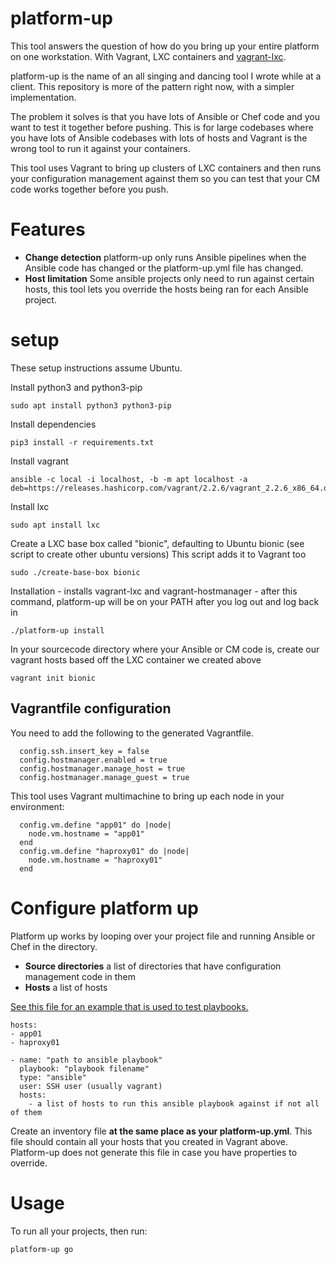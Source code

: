 # platform-up

This tool answers the question of how do you bring up your entire platform on one workstation. With Vagrant, LXC containers and [vagrant-lxc](https://github.com/fgrehm/vagrant-lxc).

platform-up is the name of an all singing and dancing tool I wrote while at a client. This repository is more of the pattern right now, with a simpler implementation.

The problem it solves is that you have lots of Ansible or Chef code and you want to test it together before pushing. This is for large codebases where you have lots of Ansible codebases with lots of hosts and Vagrant is the wrong tool to run it against your containers.

This tool uses Vagrant to bring up clusters of LXC containers and then runs your configuration management against them so you can test that your CM code works together before you push.

# Features

* **Change detection** platform-up only runs Ansible pipelines when the Ansible code has changed or the platform-up.yml file has changed.
* **Host limitation** Some ansible projects only need to run against certain hosts, this tool lets you override the hosts being ran for each Ansible project.

# setup

These setup instructions assume Ubuntu.

Install python3 and python3-pip

```
sudo apt install python3 python3-pip
```

Install dependencies

```
pip3 install -r requirements.txt
```

Install vagrant
```
ansible -c local -i localhost, -b -m apt localhost -a deb=https://releases.hashicorp.com/vagrant/2.2.6/vagrant_2.2.6_x86_64.deb
```
Install lxc
```
sudo apt install lxc
```

Create a LXC base box called "bionic", defaulting to Ubuntu bionic (see script to create other ubuntu versions) This script adds it to Vagrant too
```
sudo ./create-base-box bionic
```
Installation - installs vagrant-lxc and vagrant-hostmanager - after this command, platform-up will be on your PATH after you log out and log back in
```
./platform-up install 
```
In your sourcecode directory where your Ansible or CM code is, create our vagrant hosts based off the LXC container we created above
```
vagrant init bionic
```
## Vagrantfile configuration
You need to add the following to the generated Vagrantfile.

```
  config.ssh.insert_key = false
  config.hostmanager.enabled = true
  config.hostmanager.manage_host = true
  config.hostmanager.manage_guest = true
```

This tool uses Vagrant multimachine to bring up each node in your environment:

```
  config.vm.define "app01" do |node|
    node.vm.hostname = "app01"
  end
  config.vm.define "haproxy01" do |node|
    node.vm.hostname = "haproxy01"
  end  
```

# Configure platform up

Platform up works by looping over your project file and running Ansible or Chef in the directory.

 * **Source directories** a list of directories that have configuration management code in them
 * **Hosts** a list of hosts

[See this file for an example that is used to test playbooks.](https://github.com/samsquire/devops-pipeline-starter/blob/master/platform-up.yml)

```
hosts:
- app01
- haproxy01

- name: "path to ansible playbook"
  playbook: "playbook filename"
  type: "ansible"
  user: SSH user (usually vagrant)
  hosts:
    - a list of hosts to run this ansible playbook against if not all of them
```

Create an inventory file **at the same place as your platform-up.yml**. This file should contain all your hosts that you created in Vagrant above. Platform-up does not generate this file in case you have properties to override.

# Usage

To run all your projects, then run:

```
platform-up go
```





